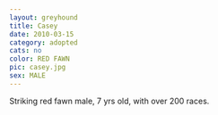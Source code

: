 ```yaml
---
layout: greyhound
title: Casey
date: 2010-03-15
category: adopted
cats: no
color: RED FAWN
pic: casey.jpg
sex: MALE
---
```

Striking red fawn male, 7 yrs old, with over 200 races.
